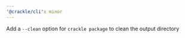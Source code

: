 ```yaml
---
'@crackle/cli': minor
---
```


Add a `--clean` option for `crackle package` to clean the output directory
